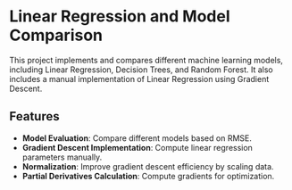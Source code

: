 # Linear Regression and Model Comparison

This project implements and compares different machine learning models, including Linear Regression, Decision Trees, and Random Forest. It also includes a manual implementation of Linear Regression using Gradient Descent.

## Features
- **Model Evaluation**: Compare different models based on RMSE.
- **Gradient Descent Implementation**: Compute linear regression parameters manually.
- **Normalization**: Improve gradient descent efficiency by scaling data.
- **Partial Derivatives Calculation**: Compute gradients for optimization.

